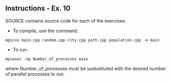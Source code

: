 ## Instructions - Ex. 10
SOURCE contains source code for each of the exercises.
- To compile, use the command:
```
mpicxx main.cpp random.cpp city.cpp path.cpp population.cpp -o main
```
- To run:
```
mpiexec -np Number_of_processes main
```
where Number_of_processes must be susbstituted with the desired number of parallel processes to run.